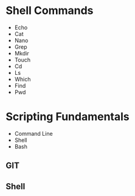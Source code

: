 # Shell Commands
* Echo 
* Cat
* Nano
* Grep
* Mkdir
* Touch
* Cd
* Ls
* Which
* Find
* Pwd

# Scripting Fundamentals
* Command Line
* Shell
* Bash
## GIT

## Shell

